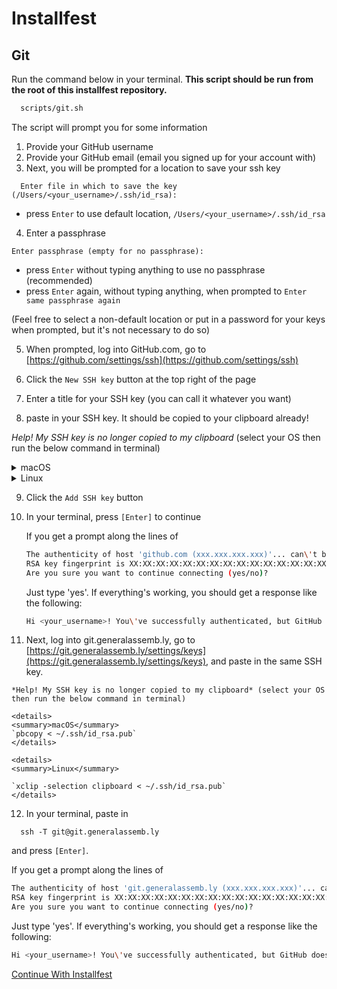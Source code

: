 # Installfest

## Git

Run the command below in your terminal.
**This script should be run from the root of this installfest repository.**

```bash
  scripts/git.sh
```

The script will prompt you for some information

1.  Provide your GitHub username
2.  Provide your GitHub email (email you signed up for your account with)
3.  Next, you will be prompted for a location to save your ssh key

  ```
    Enter file in which to save the key (/Users/<your_username>/.ssh/id_rsa):
  ```
  - press `Enter` to use default location, `/Users/<your_username>/.ssh/id_rsa`

4.  Enter a passphrase

  ```
  Enter passphrase (empty for no passphrase):
  ```
  - press `Enter` without typing anything to use no passphrase (recommended)
  - press `Enter` again, without typing anything, when prompted to `Enter same passphrase again`

  (Feel free to select a non-default location or put in a password for your keys when prompted,
but it's not necessary to do so)

5.  When prompted, log into GitHub.com, go to [https://github.com/settings/ssh](https://github.com/settings/ssh)

6. Click the `New SSH key` button at the top right of the page

7. Enter a title for your SSH key (you can call it whatever you want)

8. paste in your SSH key. It should be copied to your clipboard already!

  *Help! My SSH key is no longer copied to my clipboard* (select your OS then run the below command in terminal)
  <details>
  <summary>macOS</summary>
  `pbcopy < ~/.ssh/id_rsa.pub`
  </details>

  <details>
  <summary>Linux</summary>

  `xclip -selection clipboard < ~/.ssh/id_rsa.pub`
  </details>

9. Click the `Add SSH key` button

10. In your terminal, press `[Enter]` to continue

    If you get a prompt along the lines of

    ```bash
    The authenticity of host 'github.com (xxx.xxx.xxx.xxx)'... can\'t be established.
    RSA key fingerprint is XX:XX:XX:XX:XX:XX:XX:XX:XX:XX:XX:XX:XX:XX:XX:XX:XX:XX.
    Are you sure you want to continue connecting (yes/no)?
    ```

    Just type 'yes'. If everything's working, you should get a response like the
    following:

    ```bash
    Hi <your_username>! You\'ve successfully authenticated, but GitHub does not provide shell access.
    ```

11.   Next, log into git.generalassemb.ly, go to [https://git.generalassemb.ly/settings/keys](https://git.generalassemb.ly/settings/keys),
    and paste in the same SSH key.

    *Help! My SSH key is no longer copied to my clipboard* (select your OS then run the below command in terminal)

    <details>
    <summary>macOS</summary>
    `pbcopy < ~/.ssh/id_rsa.pub`
    </details>

    <details>
    <summary>Linux</summary>

    `xclip -selection clipboard < ~/.ssh/id_rsa.pub`
    </details>

12.  In your terminal, paste in
```
  ssh -T git@git.generalassemb.ly
```
and press `[Enter]`.

  If you get a prompt along the lines of

  ```bash
  The authenticity of host 'git.generalassemb.ly (xxx.xxx.xxx.xxx)'... can\'t be established.
  RSA key fingerprint is XX:XX:XX:XX:XX:XX:XX:XX:XX:XX:XX:XX:XX:XX:XX:XX:XX:XX.
  Are you sure you want to continue connecting (yes/no)?
  ```

  Just type 'yes'. If everything's working, you should get a response like the
  following:

  ```bash
  Hi <your_username>! You\'ve successfully authenticated, but GitHub does not provide shell access.
  ```

  [Continue With Installfest](bash.md)
